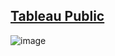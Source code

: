 ## [Tableau Public](https://public.tableau.com/app/profile/deepali.kank/viz/voronoi_16947549615790/Dashboard1)

![image](https://github.com/deepdk/TidyTuesday_2023/assets/31981663/b2d68318-f6b5-4426-9779-8a19f2a35e1b)
